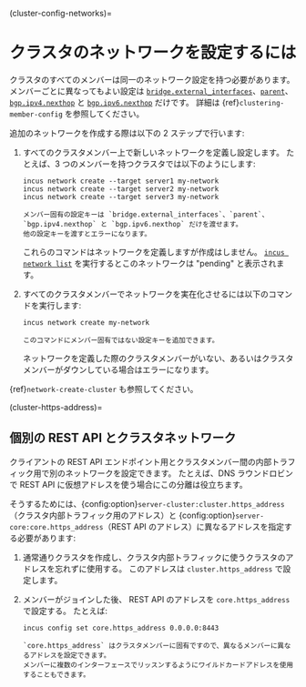 (cluster-config-networks)=
# クラスタのネットワークを設定するには

クラスタのすべてのメンバーは同一のネットワーク設定を持つ必要があります。
メンバーごとに異なってもよい設定は [`bridge.external_interfaces`](network-bridge-options)、[`parent`](network-external)、[`bgp.ipv4.nexthop`](network-bridge-options) と [`bgp.ipv6.nexthop`](network-bridge-options) だけです。
詳細は {ref}`clustering-member-config` を参照してください。

追加のネットワークを作成する際は以下の 2 ステップで行います:

1. すべてのクラスタメンバー上で新しいネットワークを定義し設定します。
   たとえば、3 つのメンバーを持つクラスタでは以下のようにします:

       incus network create --target server1 my-network
       incus network create --target server2 my-network
       incus network create --target server3 my-network

   ```{note}
   メンバー固有の設定キーは `bridge.external_interfaces`、`parent`、`bgp.ipv4.nexthop` と `bgp.ipv6.nexthop` だけを渡せます。
   他の設定キーを渡すとエラーになります。
   ```

   これらのコマンドはネットワークを定義しますが作成はしません。
   [`incus network list`](incus_network_list.md) を実行するとこのネットワークは "pending" と表示されます。
1. すべてのクラスタメンバーでネットワークを実在化させるには以下のコマンドを実行します:

       incus network create my-network

   ```{note}
   このコマンドにメンバー固有ではない設定キーを追加できます。
   ```

   ネットワークを定義した際のクラスタメンバーがいない、あるいはクラスタメンバーがダウンしている場合はエラーになります。

{ref}`network-create-cluster` も参照してください。

(cluster-https-address)=
## 個別の REST API とクラスタネットワーク

クライアントの REST API エンドポイント用とクラスタメンバー間の内部トラフィック用で別のネットワークを設定できます。
たとえば、DNS ラウンドロビンで REST API に仮想アドレスを使う場合にこの分離は役立ちます。

そうするためには、{config:option}`server-cluster:cluster.https_address`（クラスタ内部トラフィック用のアドレス）と {config:option}`server-core:core.https_address`（REST API のアドレス）に異なるアドレスを指定する必要があります:

1. 通常通りクラスタを作成し、クラスタ内部トラフィックに使うクラスタのアドレスを忘れずに使用する。
   このアドレスは `cluster.https_address` で設定します。
1. メンバーがジョインした後、 REST API のアドレスを `core.https_address` で設定する。
   たとえば:

       incus config set core.https_address 0.0.0.0:8443

   ```{note}
   `core.https_address` はクラスタメンバーに固有ですので、異なるメンバーに異なるアドレスを設定できます。
   メンバーに複数のインターフェースでリッスンするようにワイルドカードアドレスを使用することもできます。
   ```
